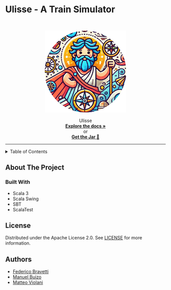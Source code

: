 # Ulisse - A Train Simulator
 <br/>
 <p align="center">
  <a href="https://github.com/dev-pps/pps-23-ulisse">
    <img src="./docs/public/resources/logo.png" alt="Logo" width="256" height="256" />
  </a>
 <p align="center">
    Ulisse
     <br/>
    <a href="https://dev-pps.github.io/pps-23-ulisse/"><strong>Explore the docs »</strong></a>
    <br/>
    or
    <br />
    <a href="https://github.com/dev-pps/pps-23-ulisse/releases/download/v1.40.0/ulisse.jar"><strong>Get the Jar 🚅</strong></a>
 </p>

---

<!-- TABLE OF CONTENTS -->
<details>
  <summary>Table of Contents</summary>
  <ol>
    <li>
      <a href="#about-the-project">About The Project</a>
      <ul>
        <li><a href="#built-with">Built With</a></li>
      </ul>
    </li>
    <li>
      <a href="#getting-started">Getting Started</a>
    </li>
    <li><a href="#contributing">Contributing</a></li>
    <li><a href="#license">License</a></li>
    <li><a href="#contact">Contact</a></li>
    <li><a href="#acknowledgements">Acknowledgements</a></li>
  </ol>
</details>

<!-- ABOUT THE PROJECT -->

## About The Project

### Built With

- Scala 3
- Scala Swing
- SBT
- ScalaTest

<!-- LICENSE -->

## License

Distributed under the Apache License 2.0. See [LICENSE](https://github.com/dev-pps/pps-23-ulisse/blob/docs/report/LICENSE) for more information.

## Authors

- [Federico Bravetti](https://github.com/Fede802)
- [Manuel Buizo](https://github.com/JBmanu)
- [Matteo Violani](https://github.com/TeoV00)